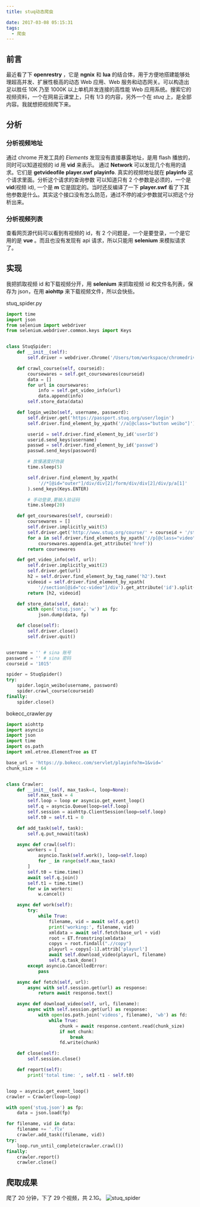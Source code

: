 ```yaml
---
title: stuq动态爬虫

date: 2017-03-08 05:15:31
tags:
  - 爬虫
---
```


## 前言

最近看了下 **openrestry** ，它是 **ngnix** 和 **lua** 的结合体，用于方便地搭建能够处理超高并发、扩展性极高的动态 Web 应用、Web 服务和动态网关。可以构造出足以胜任 10K 乃至 1000K 以上单机并发连接的高性能 Web 应用系统。搜索它的视频资料，一个在网易云课堂上，只有 1/3 的内容，另外一个在 _stuq_ 上，是全部内容。我就想把视频爬下来。

## 分析

### 分析视频地址

通过 chrome 开发工具的 _Elements_ 发现没有直接暴露地址，是用 flash 播放的，同时可以知道视频的 id 用 **vid** 来表示。
通过 **Network** 可以发现几个有用的请求。它们是 **getvideofile** **player.swf** **playinfo**.
真实的视频地址就在 **playinfo** 这个请求里面。分析这个请求的查询参数
可以知道只有 2 个参数是必须的，一个是 **vid**(视频 id), 一个是 **m** 它是固定的。当时还反编译了一下 **player.swf** 看了下其他参数是什么。其实这个接口没有怎么防范，通过不停的减少参数就可以把这个分析出来。

### 分析视频列表

查看网页源代码可以看到有视频的 id，有 2 个问题是，一个是要登录，一个是它用的是 **vue** 。而且也没有发现有 api 请求，所以只能用 **selenium** 来模拟请求了。

## 实现

我把抓取视频 id 和下载视频分开，用 **selenium** 来抓取视频 id 和文件名列表，保存为 json，在用 **aiohttp** 来下载视频文件，所以会快些。

stuq_spider.py

```python
import time
import json
from selenium import webdriver
from selenium.webdriver.common.keys import Keys


class StuqSpider:
    def __init__(self):
        self.driver = webdriver.Chrome('/Users/tom/workspace/chromedriver')

    def crawl_course(self, courseid):
        coursewares = self.get_coursewares(courseid)
        data = []
        for url in coursewares:
            info = self.get_video_info(url)
            data.append(info)
        self.store_data(data)

    def login_weibo(self, username, password):
        self.driver.get('https://passport.stuq.org/user/login')
        self.driver.find_element_by_xpath('//a[@class="button weibo"]').click()

        userid = self.driver.find_element_by_id('userId')
        userid.send_keys(username)
        passwd = self.driver.find_element_by_id('passwd')
        passwd.send_keys(password)

        # 放慢速度好伪装
        time.sleep(5)

        self.driver.find_element_by_xpath(
            '//*[@id="outer"]/div/div[2]/form/div/div[2]/div/p/a[1]'
        ).send_keys(Keys.ENTER)

        # 手动登录,要输入验证码
        time.sleep(20)

    def get_coursewares(self, courseid):
        coursewares = []
        self.driver.implicitly_wait(5)
        self.driver.get('http://www.stuq.org/course/' + courseid + '/study')
        for a in self.driver.find_elements_by_xpath('//p[@class="video"]/a'):
            coursewares.append(a.get_attribute('href'))
        return coursewares

    def get_video_info(self, url):
        self.driver.implicitly_wait(2)
        self.driver.get(url)
        h2 = self.driver.find_element_by_tag_name('h2').text
        videoid = self.driver.find_element_by_xpath(
            '//section[@id="cc-video"]/div').get_attribute('id').split('_')[2]
        return [h2, videoid]

    def store_data(self, data):
        with open('stuq.json', 'w') as fp:
            json.dump(data, fp)

    def close(self):
        self.driver.close()
        self.driver.quit()


username = '' # sina 账号
password = '' # sina 密码
courseid = '1015'

spider = StuqSpider()
try:
    spider.login_weibo(username, password)
    spider.crawl_course(courseid)
finally:
    spider.close()
```

bokecc_crawler.py

```python
import aiohttp
import asyncio
import json
import time
import os.path
import xml.etree.ElementTree as ET

base_url = 'https://p.bokecc.com/servlet/playinfo?m=1&vid='
chunk_size = 64


class Crawler:
    def __init__(self, max_task=4, loop=None):
        self.max_task = 4
        self.loop = loop or asyncio.get_event_loop()
        self.q = asyncio.Queue(loop=self.loop)
        self.session = aiohttp.ClientSession(loop=self.loop)
        self.t0 = self.t1 = 0

    def add_task(self, task):
        self.q.put_nowait(task)

    async def crawl(self):
        workers = [
            asyncio.Task(self.work(), loop=self.loop)
            for _ in range(self.max_task)
        ]
        self.t0 = time.time()
        await self.q.join()
        self.t1 = time.time()
        for w in workers:
            w.cancel()

    async def work(self):
        try:
            while True:
                filename, vid = await self.q.get()
                print('working:', filename, vid)
                xmldata = await self.fetch(base_url + vid)
                root = ET.fromstring(xmldata)
                copys = root.findall(".//copy")
                playurl = copys[-1].attrib['playurl']
                await self.download_video(playurl, filename)
                self.q.task_done()
        except asyncio.CancelledError:
            pass

    async def fetch(self, url):
        async with self.session.get(url) as response:
            return await response.text()

    async def download_video(self, url, filename):
        async with self.session.get(url) as response:
            with open(os.path.join('videos', filename), 'wb') as fd:
                while True:
                    chunk = await response.content.read(chunk_size)
                    if not chunk:
                        break
                    fd.write(chunk)

    def close(self):
        self.session.close()

    def report(self):
        print('total time: ', self.t1 - self.t0)


loop = asyncio.get_event_loop()
crawler = Crawler(loop=loop)

with open('stuq.json') as fp:
    data = json.load(fp)

for filename, vid in data:
    filename += '.flv'
    crawler.add_task((filename, vid))
try:
    loop.run_until_complete(crawler.crawl())
finally:
    crawler.report()
    crawler.close()
```

## 爬取成果

爬了 20 分钟，下了 29 个视频，共 2.1G。
![stuq_spider](./assert/2017-03-08-stuq.png)
